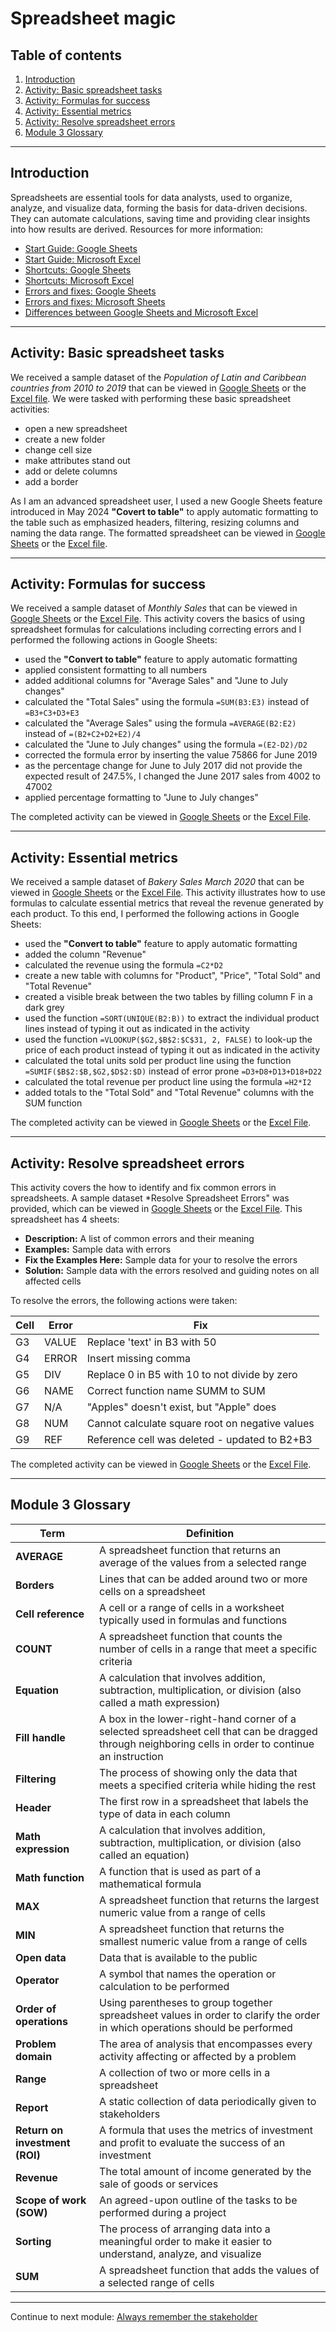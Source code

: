 # Spreadsheet magic

## Table of contents

1. [Introduction](#introduction)
2. [Activity: Basic spreadsheet tasks](#activity-basic-spreadsheet-tasks)
3. [Activity: Formulas for success](#activity-formulas-for-success)
4. [Activity: Essential metrics](#activity-essential-metrics)
5. [Activity: Resolve spreadsheet errors](#activity-resolve-spreadsheet-errors)
6. [Module 3 Glossary](#module-3-glossary)

---

## Introduction

Spreadsheets are essential tools for data analysts, used to organize, analyze, and visualize data, forming the basis for data-driven decisions.
They can automate calculations, saving time and providing clear insights into how results are derived. Resources for more information:

- [Start Guide: Google Sheets](https://support.google.com/a/users/answer/9300311?hl=en&ref_topic=9296423)
- [Start Guide: Microsoft Excel](https://support.microsoft.com/en-us/office/office-quick-starts-25f909da-3e76-443d-94f4-6cdf7dedc51e#ID0EAADAAA=At_work_or_school)
- [Shortcuts: Google Sheets](https://support.google.com/docs/answer/181110)
- [Shortcuts: Microsoft Excel](https://support.microsoft.com/en-us/office/keyboard-shortcuts-in-excel-1798d9d5-842a-42b8-9c99-9b7213f0040f)
- [Errors and fixes: Google Sheets](https://www.benlcollins.com/spreadsheets/formula-parse-error/)
- [Errors and fixes: Microsoft Sheets](https://support.microsoft.com/en-us/office/Formulas-and-functions-294d9486-b332-48ed-b489-abe7d0f9eda9#ID0EAABAAA=Errors&ID0EBBD=Errors)
- [Differences between Google Sheets and Microsoft Excel](https://support.google.com/a/users/answer/9331278?hl=en)

---

## Activity: Basic spreadsheet tasks

We received a sample dataset of the *Population of Latin and Caribbean countries from 2010 to 2019* that can be viewed in [Google Sheets](https://docs.google.com/spreadsheets/d/1HalKDAXk92cWjxfjAnLOAUwwPlRtzn5w2K_mJme0OAA/edit?usp=sharing) or the [Excel file](/activities/spreadsheets/c02m03-population-lac-countries-data.xlsx). We were tasked with performing these basic spreadsheet activities:

- open a new spreadsheet
- create a new folder
- change cell size
- make attributes stand out
- add or delete columns
- add a border

As I am an advanced spreadsheet user, I used a new Google Sheets feature introduced in May 2024 **"Covert to table"** to apply automatic formatting to the table such as emphasized headers, filtering, resizing columns and naming the data range. The formatted spreadsheet can be viewed in [Google Sheets](https://docs.google.com/spreadsheets/d/13eJDtozw4Y7w59CeRhKBw6z8A95KU25br7WvEQVHoDQ/edit?usp=sharing) or the [Excel file](/activities/spreadsheets/c02m03-population-lac-countries-activity.xlsx).

---

## Activity: Formulas for success

We received a sample dataset of *Monthly Sales* that can be viewed in [Google Sheets](https://docs.google.com/spreadsheets/d/125ahFIEOhVEmwSK0GYQeIqYuVcvYZgWNECzAtjb9_fo/edit?usp=sharing) or the [Excel File](/activities/spreadsheets/c02m03-formulas-success-data.xlsx). This activity covers the basics of using spreadsheet formulas for calculations including correcting errors and I performed the following actions in Google Sheets:

- used the **"Convert to table"** feature to apply automatic formatting
- applied consistent formatting to all numbers
- added additional columns for "Average Sales" and "June to July changes"
- calculated the "Total Sales" using the formula `=SUM(B3:E3)` instead of `=B3+C3+D3+E3`
- calculated the "Average Sales" using the formula `=AVERAGE(B2:E2)` instead of `=(B2+C2+D2+E2)/4`
- calculated the "June to July changes" using the formula `=(E2-D2)/D2`
- corrected the formula error by inserting the value 75866 for June 2019
- as the percentage change for June to July 2017 did not provide the expected result of 247.5%, I changed the June 2017 sales from 4002 to 47002
- applied percentage formatting to "June to July changes"

The completed activity can be viewed in [Google Sheets](https://docs.google.com/spreadsheets/d/1yuHGrBhFNLR-Kaw6qXvGpzt26TDNj1HgQ-lXAawGrYw/edit?usp=sharing) or the [Excel File](/activities/spreadsheets/c02m03-formulas-success-activity.xlsx).

---

## Activity: Essential metrics

We received a sample dataset of *Bakery Sales March 2020* that can be viewed in [Google Sheets](https://docs.google.com/spreadsheets/d/1oBxZKfxhjIB9XwqKmPdsa6kDbMIjgKxQsG4xUWdO6NM/edit?usp=sharing) or the [Excel File](/activities/spreadsheets/c02m03-bakery-sales-202003-data.xlsx). This activity illustrates how to use formulas to calculate essential metrics that reveal the revenue generated by each product. To this end, I performed the following actions in Google Sheets:

- used the **"Convert to table"** feature to apply automatic formatting
- added the column "Revenue"
- calculated the revenue using the formula `=C2*D2`
- create a new table with columns for "Product", "Price", "Total Sold" and "Total Revenue"
- created a visible break between the two tables by filling column F in a dark grey
- used the function `=SORT(UNIQUE(B2:B))` to extract the individual product lines instead of typing it out as indicated in the activity
- used the function `=VLOOKUP($G2,$B$2:$C$31, 2, FALSE)` to look-up the price of each product instead of typing it out as indicated in the activity
- calculated the total units sold per product line using the function `=SUMIF($B$2:$B,$G2,$D$2:$D)` instead of error prone `=D3+D8+D13+D18+D22`
- calculated the total revenue per product line using the formula `=H2*I2`
- added totals to the "Total Sold" and "Total Revenue" columns with the SUM function

The completed activity can be viewed in [Google Sheets](https://docs.google.com/spreadsheets/d/1qeQh2eOofs_kwiCFEKYxUIoF68P9gClfsC0aCDJXEhc/edit?usp=sharing) or the [Excel File](/activities/spreadsheets/c02m03-bakery-sales-202003-activity.xlsx).

---

## Activity: Resolve spreadsheet errors

This activity covers the how to identify and fix common errors in spreadsheets. A sample dataset *Resolve Spreadsheet Errors" was provided, which can be viewed in [Google Sheets](https://docs.google.com/spreadsheets/d/15E1TJoGJP3A2Phrr1MgTIf9fJnvN-CCKWJqbSWpC49k/edit?usp=sharing) or the [Excel File](/activities/spreadsheets/c02m03-spreadsheet-errors-data.xlsx). This spreadsheet has 4 sheets:

- **Description:** A list of common errors and their meaning
- **Examples:** Sample data with errors
- **Fix the Examples Here:** Sample data for your to resolve the errors
- **Solution:** Sample data with the errors resolved and guiding notes on all affected cells

To resolve the errors, the following actions were taken:

| Cell | Error | Fix |
| --- | --- | --- |
| G3 | VALUE | Replace 'text' in B3 with 50 |
| G4 | ERROR | Insert missing comma |
| G5 | DIV | Replace 0 in B5 with 10 to not divide by zero |
| G6 | NAME | Correct function name SUMM to SUM |
| G7 | N/A | "Apples" doesn't exist, but "Apple" does |
| G8 | NUM | Cannot calculate square root on negative values |
| G9 | REF | Reference cell was deleted - updated to B2+B3 |

The completed activity can be viewed in [Google Sheets](https://docs.google.com/spreadsheets/d/1A4jvEj3bjJ7ZNeAGBFudgVY0t5xQrOszf0E1QyN17RE/edit?usp=sharing) or the [Excel File](/activities/spreadsheets/c02m03-spreadsheet-errors-activity.xlsx).

---

## Module 3 Glossary

| Term | Definition |
| --- | --- |
| **AVERAGE** | A spreadsheet function that returns an average of the values from a selected range |
| **Borders** | Lines that can be added around two or more cells on a spreadsheet |
| **Cell reference** | A cell or a range of cells in a worksheet typically used in formulas and functions |
| **COUNT** | A spreadsheet function that counts the number of cells in a range that meet a specific criteria |
| **Equation** | A calculation that involves addition, subtraction, multiplication, or division (also called a math expression) |
| **Fill handle** | A box in the lower-right-hand corner of a selected spreadsheet cell that can be dragged through neighboring cells in order to continue an instruction |
| **Filtering** | The process of showing only the data that meets a specified criteria while hiding the rest |
| **Header** | The first row in a spreadsheet that labels the type of data in each column |
| **Math expression** | A calculation that involves addition, subtraction, multiplication, or division (also called an equation) |
| **Math function** | A function that is used as part of a mathematical formula |
| **MAX** | A spreadsheet function that returns the largest numeric value from a range of cells |
| **MIN** | A spreadsheet function that returns the smallest numeric value from a range of cells |
| **Open data** | Data that is available to the public |
| **Operator** | A symbol that names the operation or calculation to be performed |
| **Order of operations** | Using parentheses to group together spreadsheet values in order to clarify the order in which operations should be performed |
| **Problem domain** | The area of analysis that encompasses every activity affecting or affected by a problem |
| **Range** | A collection of two or more cells in a spreadsheet |
| **Report** | A static collection of data periodically given to stakeholders |
| **Return on investment (ROI)** | A formula that uses the metrics of investment and profit to evaluate the success of an investment |
| **Revenue** | The total amount of income generated by the sale of goods or services |
| **Scope of work (SOW)** | An agreed-upon outline of the tasks to be performed during a project |
| **Sorting** | The process of arranging data into a meaningful order to make it easier to understand, analyze, and visualize |
| **SUM** | A spreadsheet function that adds the values of a selected range of cells |

---

Continue to next module: [Always remember the stakeholder](/2-Ask-Questions-to-Make-Data-Driven-Decisions/4-Always-remember-stakeholders.md)
